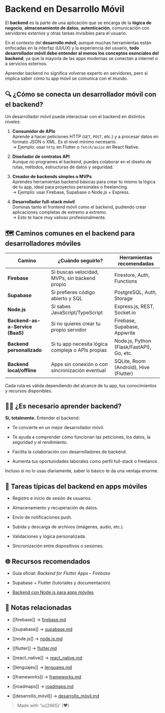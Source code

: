 # Backend en Desarrollo Móvil

El **backend** es la parte de una aplicación que se encarga de la **lógica de negocio**, **almacenamiento de datos**, **autenticación**, comunicación con servidores externos y otras tareas invisibles para el usuario.

En el contexto del **desarrollo móvil**, aunque muchas herramientas están enfocadas en la interfaz (*UI/UX*) y la experiencia del usuario, **todo desarrollador móvil debe entender al menos los conceptos esenciales del backend**, ya que la mayoría de las apps modernas se conectan a internet o a servicios externos.

Aprender backend no significa volverse experto en servidores, pero sí implica saber cómo tu app móvil se comunica con el mundo.

## 🔍 ¿Cómo se conecta un desarrollador móvil con el backend?

Un desarrollador móvil puede interactuar con el backend en distintos niveles:

1. **Consumidor de APIs**  
   Aprende a hacer peticiones HTTP (`GET`, `POST`, etc.) y a procesar datos en formato JSON o XML. Es el nivel mínimo necesario.  
   → Ejemplo: usar `http` en Flutter o `fetch/axios` en React Native.  

2. **Diseñador de contratos API**  
   Aunque no programes el backend, puedes colaborar en el diseño de rutas, métodos, estructuras de datos y seguridad.  

3. **Creador de backends simples o MVPs**  
   Aprendes herramientas backend básicas para crear tú mismo la lógica de tu app, ideal para proyectos personales o freelancing.  
   → Ejemplo: usar Firebase, Supabase o Node.js + Express.  

4. **Desarrollador full-stack móvil**  
   Dominas tanto el frontend móvil como el backend, pudiendo crear aplicaciones completas de extremo a extremo.  
   → Esto te hace muy valioso profesionalmente.  

## 🗺️ Caminos comunes en el backend para desarrolladores móviles

| Camino                          | ¿Cuándo seguirlo?                                 | Herramientas recomendadas                 |
| ------------------------------- | ------------------------------------------------- | ----------------------------------------- |
| **Firebase**                    | Si buscas velocidad, MVPs, sin backend propio     | Firestore, Auth, Functions                |
| **Supabase**                    | Si prefieres código abierto y SQL                 | PostgreSQL, Auth, Storage                 |
| **Node.js**                     | Si sabes JavaScript/TypeScript                    | Express.js, REST, Socket.io               |
| **Backend-as-a-Service (BaaS)** | Si no quieres crear tu propio servidor            | Firebase, Supabase, Appwrite              |
| **Backend personalizado**       | Si tu app necesita lógica compleja o APIs propias | Node.js, Python (Flask/FastAPI), Go, etc. |
| **Backend local/offline**       | Apps sin conexión o con sincronización eventual   | SQLite, Room (Android), Hive (Flutter)    |

Cada ruta es válida dependiendo del alcance de tu app, tus conocimientos y recursos disponibles.

## 👨‍💻 ¿Es necesario aprender backend?

**Sí, totalmente.** Entender el backend:

- Te convierte en un mejor desarrollador móvil.  

- Te ayuda a comprender cómo funcionan las peticiones, los datos, la seguridad y el rendimiento.  

- Facilita la colaboración con desarrolladores de backend.  

- Aumenta tus oportunidades laborales como perfil full-stack o freelance.  

Incluso si no lo usas diariamente, saber lo básico te da una ventaja enorme.

## 📝 Tareas típicas del backend en apps móviles

- Registro e inicio de sesión de usuarios.  

- Almacenamiento y recuperación de datos.  

- Envío de notificaciones push.  

- Subida y descarga de archivos (imágenes, audio, etc.).  

- Validaciones y lógica personalizada.  

- Sincronización entre dispositivos o sesiones.  

## 🌐 Recursos recomendados

- Guía oficial: *Backend for Flutter Apps – Firebase*  

- Supabase + Flutter (tutoriales y documentación)  

- [Backend con Node.js para apps móviles](https://developer.mozilla.org/es/docs/Learn/Server-side/Express_Nodejs)  

## 🔗 Notas relacionadas

- [[firebase]] → [firebase.md](firebase.md)  

- [[supabase]] → [supabase.md](supabase.md)  

- [[node.js]] → [node.js.md](node.js.md)  

- [[flutter]] → [flutter.md](flutter.md)  

- [[react_native]] → [react_native.md](react_native.md)  

- [[lenguajes]] → [lenguajes.md](lenguajes.md)  

- [[frameworks]] → [frameworks.md](frameworks.md)  

- [[roadmaps]] → [roadmaps.md](roadmaps.md)  

- [[desarrollo_móvil]] → [desarrollo_móvil.md](desarrollo_móvil.md)  

> Made with '\u{2665}' (♥)
